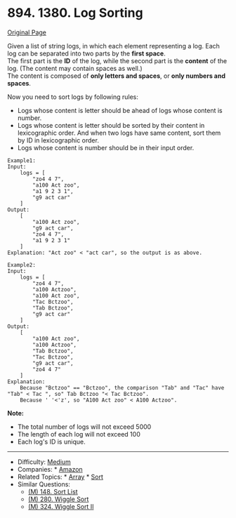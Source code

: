 # 894. 1380. Log Sorting
[Original Page](https://www.lintcode.com/problem/log-sorting/description)

Given a list of string logs, in which each element representing a log. Each log can be separated into two parts by the **first space**.  
The first part is the **ID** of the log, while the second part is the **content** of the log. (The content may contain spaces as well.)  
The content is composed of **only letters and spaces**, or **only numbers and spaces**.  

Now you need to sort logs by following rules:  
* Logs whose content is letter should be ahead of logs whose content is number.
* Logs whose content is letter should be sorted by their content in lexicographic order. And when two logs have same content, sort them by ID in lexicographic order.
* Logs whose content is number should be in their input order.
```
Example1:
Input:  
    logs = [
        "zo4 4 7",
        "a100 Act zoo",
        "a1 9 2 3 1",
        "g9 act car"
    ]
Output: 
    [
        "a100 Act zoo",
        "g9 act car",
        "zo4 4 7",
        "a1 9 2 3 1"
    ]
Explanation: "Act zoo" < "act car", so the output is as above.
```
  
```
Example2:
Input:  
    logs = [
        "zo4 4 7",
        "a100 Actzoo",
        "a100 Act zoo",
        "Tac Bctzoo",
        "Tab Bctzoo",
        "g9 act car"
    ]
Output: 
    [
        "a100 Act zoo",
        "a100 Actzoo",
        "Tab Bctzoo",
        "Tac Bctzoo",
        "g9 act car",
        "zo4 4 7"
    ]
Explanation:
    Because "Bctzoo" == "Bctzoo", the comparison "Tab" and "Tac" have "Tab" < Tac ", so" Tab Bctzoo "< Tac Bctzoo".
    Because ' '<'z', so "A100 Act zoo" < A100 Actzoo".
```  
**Note:**
* The total number of logs will not exceed 5000
* The length of each log will not exceed 100
* Each log's ID is unique.

---

* Difficulty: [Medium](https://leetcode.com/problemset/all/?difficulty=Medium)
* Companies: * [Amazon](https://leetcode.com/company/amazon/)
* Related Topics: * [Array](https://leetcode.com/tag/array/) 	* [Sort](https://leetcode.com/tag/sort/)
* Similar Questions: 
  * [(M) 148. Sort List](https://leetcode.com/problems/sort-list/description/)
  * [(M) 280. Wiggle Sort](https://leetcode.com/problems/wiggle-sort/description/)
  * [(M) 324. Wiggle Sort II](https://leetcode.com/problems/wiggle-sort-ii/description/)
